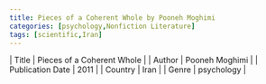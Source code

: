 ```yaml
---
title: Pieces of a Coherent Whole by Pooneh Moghimi
categories: [psychology,Nonfiction Literature]
tags: [scientific,Iran]
---
```

        
| Title | Pieces of a Coherent Whole  |
| Author |  Pooneh Moghimi  |
| Publication Date | 2011   |
| Country | Iran |
| Genre | psychology  |
        